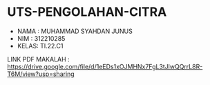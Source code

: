 # UTS-PENGOLAHAN-CITRA
 - NAMA : MUHAMMAD SYAHDAN JUNUS
 - NIM  : 312210285
 - KELAS: TI.22.C1
   
LINK PDF MAKALAH :
https://drive.google.com/file/d/1eEDs1xOJMHNx7FgL3tJlwQQrrL8R-T6M/view?usp=sharing
